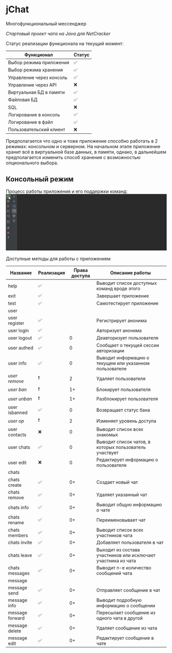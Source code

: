 # jChat
Многофункциональный мессенджер

*Стартовый проект чата на Java для NetCracker*

Статус реализации функционала на текущий момент:

Функционал               | Статус             |
------------------------ | ------------------ |
Выбор режима приложения  | :white_check_mark: |
Выбор режима хранения    | :white_check_mark: |
Управление через консоль | :white_check_mark: |
Управление через API     | :x:                |
Виртуальная БД в памяти  | :white_check_mark: |
Файловая БД              | :white_check_mark: |
SQL                      | :x:                |
Логирование в консоль    | :white_check_mark: |
Логирование в файл       | :white_check_mark: |
Пользовательский клиент  | :x:                |

Предполагается что одно и тоже приложение способно работать в 2 режимах: консольном и серверном.
На начальном этапе приложение хранит всё в виртуальной базе данных, в памяти, однако, в дальнейшем предполагается изменить способ хранения с возможностью опционального выбора.

## Консольный режим

Процесс работы приложения и его поддержки команд:
![jchat demo](https://github.com/iLeonidze/jChat/blob/63e61da5229011eed201a9771526a82fa0b5c678/jChat%20Demo.gif)

Доступные методы для работы с приложением

Название        | Реализация         | Права доступа | Описание работы
--------------- | ------------------ | ------------- | ---
help            | :white_check_mark: |   | Выводит список доступных команд вроде этого
exit            | :white_check_mark: |   | Завершает приложение
test            | :white_check_mark: |   | Самотестирует приложение
user            |
user register   | :white_check_mark: |   | Регистрирует анонима
user login      | :white_check_mark: |   | Авторизует анонима
user logout     | :white_check_mark: | 0 | Деавторизует пользователя
user authed     | :white_check_mark: | 0 | Сообщает о текущей сессии авторизации
user info       | :white_check_mark: | 0 | Выводит информацию о текущем или указанном пользователе
*user remove*   | :heavy_exclamation_mark: | 2 | Удаляет пользователя
*user ban*      | :heavy_exclamation_mark: | 1+ | Блокирует пользователя
*user unban*    | :heavy_exclamation_mark: | 1+ | Разблокирует пользователя
user isbanned   | :white_check_mark: | 0 | Возвращает статус бана
*user op*       | :heavy_exclamation_mark: | 2 | Изменяет уровень доступа
user contacts   | :x:                | 0 | Выводит список всех знакомых
user chats      | :white_check_mark: | 0 | Выводит список чатов, в которых пользователь участвует
user edit       | :x:                | 0 | Редактирует информацию о пользователе
chats           |
chats create    | :white_check_mark: | 0+ | Создает новый чат
chats remove    | :white_check_mark: | 0+ | Удаляет указанный чат
chats info      | :white_check_mark: | 0+ | Выводит общую информацию о чате
chats rename    | :white_check_mark: | 0+ | Переименовывает чат
chats members   | :white_check_mark: | 0+ | Выводит список всех участников чата
chats invite    | :white_check_mark: | 0+ | Добавляет пользователя в чат
chats leave     | :white_check_mark: | 0+ | Выходит из состава участников или исключает участника из чата
chats messages  | :white_check_mark: | 0+ | Выводит n-е количество сообщений чата
message         |
message send    | :white_check_mark: | 0+ | Отправляет сообщение в чат
message info    | :white_check_mark: | 0+ | Выводит подробную информацию о сообщении
message forward | :white_check_mark: | 0+ | Пересылает сообщение из одного чата в другой
message delete  | :white_check_mark: | 0+ | Удаляет сообщение из чата
message edit    | :white_check_mark: | 0+ | Редактирует сообщение в чате
